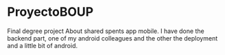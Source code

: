 # ProyectoBOUP
Final degree project
About shared spents app mobile.
I have done the backend part, one of my android colleagues and the other the deployment and a little bit of android.

